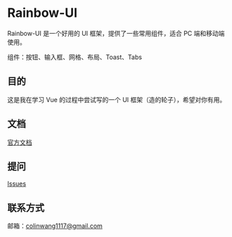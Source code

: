 # Rainbow-UI

Rainbow-UI 是一个好用的 UI 框架，提供了一些常用组件，适合 PC 端和移动端使用。

组件：按钮、输入框、网格、布局、Toast、Tabs

## 目的

这是我在学习 Vue 的过程中尝试写的一个 UI 框架（造的轮子），希望对你有用。

## 文档
[官方文档](http://colinwang.top/rainbow-ui/)
## 提问
[Issues](https://github.com/Celty117/rainbow-ui/issues)
## 联系方式
邮箱：colinwang1117@gmail.com